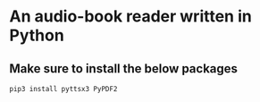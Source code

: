 # An audio-book reader written in Python
## Make sure to install the below packages 
```pip3 install pyttsx3 PyPDF2```
